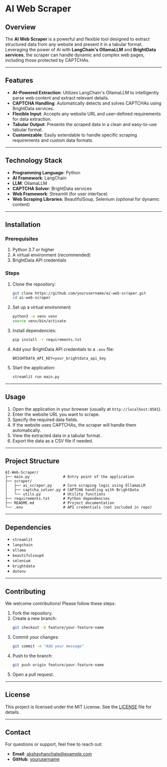 # AI Web Scraper

## Overview

The **AI Web Scraper** is a powerful and flexible tool designed to extract structured data from any website and present it in a tabular format. Leveraging the power of AI with **LangChain's OllamaLLM** and **BrightData services**, the scraper can handle dynamic and complex web pages, including those protected by CAPTCHAs.

---

## Features

- **AI-Powered Extraction**: Utilizes LangChain's OllamaLLM to intelligently parse web content and extract relevant details.
- **CAPTCHA Handling**: Automatically detects and solves CAPTCHAs using BrightData services.
- **Flexible Input**: Accepts any website URL and user-defined requirements for data extraction.
- **Tabular Output**: Presents the scraped data in a clean and easy-to-use tabular format.
- **Customizable**: Easily extendable to handle specific scraping requirements and custom data formats.

---

## Technology Stack

- **Programming Language**: Python
- **AI Framework**: LangChain
- **LLM**: OllamaLLM
- **CAPTCHA Solver**: BrightData services
- **Web Framework**: Streamlit (for user interface)
- **Web Scraping Libraries**: BeautifulSoup, Selenium (optional for dynamic content)

---

## Installation

### Prerequisites

1. Python 3.7 or higher
2. A virtual environment (recommended)
3. BrightData API credentials

### Steps

1. Clone the repository:
   ```bash
   git clone https://github.com/yourusername/ai-web-scraper.git
   cd ai-web-scraper
   ```

2. Set up a virtual environment:
   ```bash
   python3 -m venv venv
   source venv/bin/activate
   ```

3. Install dependencies:
   ```bash
   pip install -r requirements.txt
   ```

4. Add your BrightData API credentials to a `.env` file:
   ```
   BRIGHTDATA_API_KEY=your_brightdata_api_key
   ```

5. Start the application:
   ```bash
   streamlit run main.py
   ```

---

## Usage

1. Open the application in your browser (usually at `http://localhost:8501`).
2. Enter the website URL you want to scrape.
3. Specify the required data fields.
4. If the website uses CAPTCHAs, the scraper will handle them automatically.
5. View the extracted data in a tabular format.
6. Export the data as a CSV file if needed.

---

## Project Structure

```
AI-Web-Scraper/
├── main.py               # Entry point of the application
├── scraper/
│   ├── ai_scraper.py     # Core scraping logic using OllamaLLM
│   ├── captcha_solver.py # CAPTCHA handling with BrightData
│   └── utils.py          # Utility functions
├── requirements.txt      # Python dependencies
├── README.md             # Project documentation
└── .env                  # API credentials (not included in repo)
```

---

## Dependencies

- `streamlit`
- `langchain`
- `ollama`
- `beautifulsoup4`
- `selenium`
- `brightdata`
- `dotenv`

---

## Contributing

We welcome contributions! Please follow these steps:

1. Fork the repository.
2. Create a new branch:
   ```bash
   git checkout -b feature/your-feature-name
   ```
3. Commit your changes:
   ```bash
   git commit -m "Add your message"
   ```
4. Push to the branch:
   ```bash
   git push origin feature/your-feature-name
   ```
5. Open a pull request.

---

## License

This project is licensed under the MIT License. See the [LICENSE](LICENSE) file for details.

---

## Contact

For questions or support, feel free to reach out:

- **Email**: akshayhanchate@example.com
- **GitHub**: [yourusername](https://github.com/yourusername)
